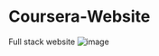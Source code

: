 # Coursera-Website
Full stack website
![image](https://github.com/user-attachments/assets/018402db-5f55-46e8-94a1-0291117f382b)
